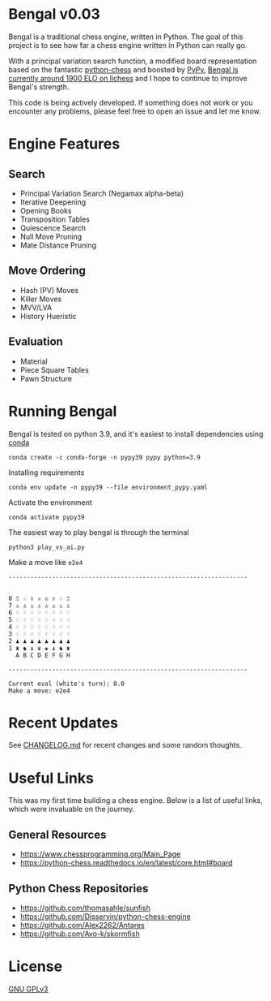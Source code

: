 # Bengal v0.03

Bengal is a traditional chess engine, written in Python. The goal of this project is to see how far a chess engine written in Python can really go.

With a principal variation search function, a modified board representation based on the fantastic [python-chess](https://github.com/niklasf/python-chess) and boosted by [PyPy](https://www.pypy.org/), [Bengal is currently around 1900 ELO on lichess](https://lichess.org/@/BengalBot) and I hope to continue to improve Bengal's strength.

This code is being actively developed. If something does not work or you encounter any problems, please feel free to open an issue and let me know.

# Engine Features

## Search

- Principal Variation Search (Negamax alpha-beta)
- Iterative Deepening
- Opening Books
- Transposition Tables
- Quiescence Search
- Null Move Pruning
- Mate Distance Pruning

## Move Ordering

- Hash (PV) Moves
- Killer Moves
- MVV/LVA
- History Hueristic

## Evaluation

- Material
- Piece Square Tables
- Pawn Structure

# Running Bengal

Bengal is tested on python 3.9, and it's easiest to install dependencies using [conda](https://docs.conda.io/en/latest/miniconda.html#linux-installers)

```
conda create -c conda-forge -n pypy39 pypy python=3.9
```

Installing requirements

```
conda env update -n pypy39 --file environment_pypy.yaml
```

Activate the environment

```
conda activate pypy39
```

The easiest way to play bengal is through the terminal

```
python3 play_vs_ai.py
```

Make a move like `e2e4`

```
------------------------------------------------------------------


8 ♖ ♘ ♗ ♕ ♔ ♗ ♘ ♖
7 ♙ ♙ ♙ ♙ ♙ ♙ ♙ ♙   
6 ♢ ♢ ♢ ♢ ♢ ♢ ♢ ♢
5 ♢ ♢ ♢ ♢ ♢ ♢ ♢ ♢
4 ♢ ♢ ♢ ♢ ♢ ♢ ♢ ♢
3 ♢ ♢ ♢ ♢ ♢ ♢ ♢ ♢
2 ♟ ♟ ♟ ♟ ♟ ♟ ♟ ♟
1 ♜ ♞ ♝ ♛ ♚ ♝ ♞ ♜   
  A B C D E F G H

------------------------------------------------------------------

Current eval (white's turn): 0.0
Make a move: e2e4
```

# Recent Updates

See [CHANGELOG.md](CHANGELOG.md) for recent changes and some random thoughts.

# Useful Links

This was my first time building a chess engine. Below is a list of useful links, which were invaluable on the journey.

## General Resources

- https://www.chessprogramming.org/Main_Page
- https://python-chess.readthedocs.io/en/latest/core.html#board

## Python Chess Repositories

- https://github.com/thomasahle/sunfish
- https://github.com/Disservin/python-chess-engine
- https://github.com/Alex2262/Antares
- https://github.com/Avo-k/skormfish

# License

[GNU GPLv3](LICENSE.md)

